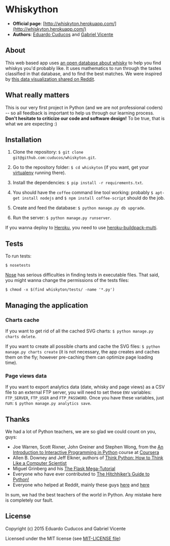 # Whiskython

* **Official page**: [http://whiskyton.herokuapp.com/](http://whiskyton.herokuapp.com/)
* **Authors**: [Eduardo Cuducos](http://cuducos.me) and [Gabriel Vicente](http://about.me/gabrielvicente)

## About

This web based app uses [an open database about whisky](https://www.mathstat.strath.ac.uk/outreach/nessie/nessie_whisky.html) to help you find whiskys you'd probably like. It uses mathematics to run through the tastes classified in that database, and to find the best matches. We were inspired by [this data visualization shared on Reddit](http://www.reddit.com/r/dataisbeautiful/comments/1u747v/flavor_profiles_for_86_scotch_whiskies/).

## What really matters

This is our very first project in Python (and we are not professional coders) -- so all feedback is important to help us through our learning process. **Don't hesitate to criticize our code and software design!** To be true, that is what we are expecting :)

## Installation

1. Clone the repository: `$ git clone git@github.com:cuducos/whiskyton.git`.

2. Go to the repository folder: `$ cd whiskyton` (if you want, get your [virtualenv](https://pypi.python.org/pypi/virtualenv) running there).

4. Install the dependencies: `$ pip install -r requirements.txt`.

5. You should have the `coffee` command line tool working: probably `$ apt-get install nodejs` and `$ npm install coffee-script` should do the job.  

5. Create and feed the database: `$ python manage.py db upgrade`.

6. Run the server: `$ python manage.py runserver`.

If you wanna deploy to [Heroku](http://heroku.com), you need to use [heroku-buildpack-multi](https://github.com/heroku/heroku-buildpack-multi).


## Tests

To run tests:

```
$ nosetests
```

[Nose](https://nose.readthedocs.org/en/latest/) has serious difficulties in finding tests in executable files. That said, you might wanna change the permissions of the tests files:

```
$ chmod -x $(find whiskyton/tests/ -name '*.py')
```

## Managing the application

### Charts cache

If you want to get rid of all the cached SVG charts: `$ python manage.py charts delete`.

If you want to create all possible charts and cache the SVG files: `$ python manage.py charts create` (it is not necessary, the app creates and caches them on the fly; however pre-caching them can optimize page loading time).

### Page views data

If you want to export analytics data (date, whisky and page views) as a CSV file to an external FTP server, you will need to set these `ENV` variables: `FTP_SERVER`, `FTP_USER` and `FTP_PASSWORD`. Once you have these variables, just run: `$ python manage.py analytics save`.

Thanks
------

We had a lot of Python teachers, we are so glad we could count on you, guys:

* Joe Warren, Scott Rixner, John Greiner and Stephen Wong, from the [An Introduction to Interactive Programming in Python](https://www.coursera.org/course/interactivepython) course at [Coursera](https://www.coursera.org/)
* Allen B. Downey and Jeff Elkner, authors of [Think Python: How to Think Like a Computer Scientist](http://www.greenteapress.com/thinkpython/thinkpython.html)
* Miguel Grinberg and his [The Flask Mega-Tutorial](http://blog.miguelgrinberg.com/post/the-flask-mega-tutorial-part-i-hello-world)
* Everyone who have ever contributed to [The Hitchhiker’s Guide to Python!](http://docs.python-guide.org/en/latest/)
* Everyone who helped at Reddit, mainly these guys [here](http://www.reddit.com/r/webdev/comments/1uec51/a_dinosaur_wants_to_code/) and [here](http://www.reddit.com/r/Python/comments/1rnfle/setting_up_a_web_development_environment/)

In sum, we had the best teachers of the world in Python. Any mistake here is completely our fault.

License
-------
Copyright (c) 2015 Eduardo Cuducos and Gabriel Vicente

Licensed under the MIT license (see [MIT-LICENSE file](https://github.com/cuducos/whiskyton/raw/master/MIT-LICENSE))
